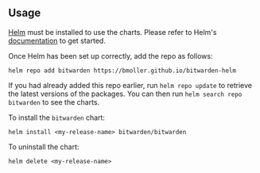 ## Usage

[Helm](https://helm.sh) must be installed to use the charts.  Please refer to
Helm's [documentation](https://helm.sh/docs) to get started.

Once Helm has been set up correctly, add the repo as follows:

    helm repo add bitwarden https://bmoller.github.io/bitwarden-helm

If you had already added this repo earlier, run `helm repo update` to retrieve
the latest versions of the packages.  You can then run `helm search repo
bitwarden` to see the charts.

To install the `bitwarden` chart:

    helm install <my-release-name> bitwarden/bitwarden

To uninstall the chart:

    helm delete <my-release-name>
